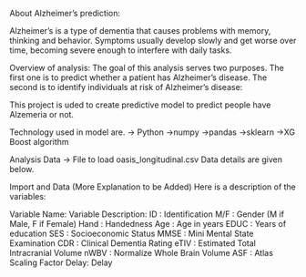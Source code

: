 About Alzheimer’s prediction:

Alzheimer’s is a type of dementia that causes problems with memory, thinking and behavior.
Symptoms usually develop slowly and get worse over time, becoming severe enough to interfere with daily tasks.

Overview of analysis:
The goal of this analysis serves two purposes. The first one is to predict whether a patient has Alzheimer’s disease. The second is to identify individuals at risk of Alzheimer’s disease:

This project is uded to create predictive model to predict people have Alzemeria or not.

Technology used in model are.
-> Python
->numpy
->pandas
->sklearn
->XG Boost algorithm

Analysis Data
-> File to load oasis_longitudinal.csv
Data details are given below.

Import and Data (More Explanation to be Added)
Here is a description of the variables:

Variable Name:	Variable Description:
ID	 : Identification
M/F	 : Gender (M if Male, F if Female)
Hand : 	Handedness
Age	 : Age in years
EDUC : 	Years of education
SES  : 	Socioeconomic Status
MMSE : 	Mini Mental State Examination
CDR	 : Clinical Dementia Rating
eTIV : 	Estimated Total Intracranial Volume
nWBV :	Normalize Whole Brain Volume
ASF	 : Atlas Scaling Factor
Delay:	Delay


